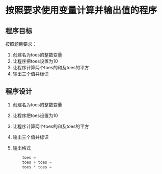 # 按照要求使用变量计算并输出值的程序

## 程序目标

按照题目要求：  
1. 创建名为toes的整数变量  
2. 让程序把toes设置为10  
3. 让程序计算两个toes的和及toes的平方  
4. 输出三个值并标识  

## 程序设计

1. 创建名为toes的整数变量  
2. 让程序把toes设置为10  
3. 让程序计算两个toes的和及toes的平方  
4. 输出三个值并标识  
5. 输出格式

    ```c
        toes = 
        toes + toes = 
        toes * toes = 
    ```